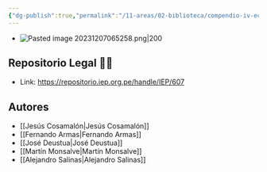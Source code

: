 ```yaml
---
{"dg-publish":true,"permalink":"/11-areas/02-biblioteca/compendio-iv-economia-de-la-primera-centuria-independiente/","noteIcon":""}
---
```


- ![Pasted image 20231207065258.png|200](/img/user/10%20Entrada%20%F0%9F%9B%92/%F0%9F%92%BE%20Adjuntos/Pasted%20image%2020231207065258.png)
## Repositorio Legal 🤸‍♂️
- Link: https://repositorio.iep.org.pe/handle/IEP/607
## Autores
- [[Jesús Cosamalón\|Jesús Cosamalón]]
- [[Fernando Armas\|Fernando Armas]]
- [[José Deustua\|José Deustua]]
- [[Martín Monsalve\|Martín Monsalve]]
- [[Alejandro Salinas\|Alejandro Salinas]]